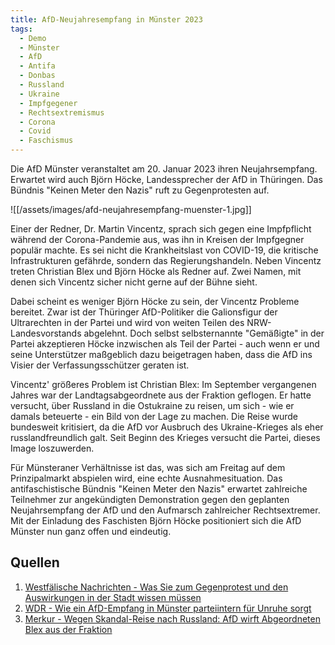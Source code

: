 ```yaml
---
title: AfD-Neujahresempfang in Münster 2023
tags:
  - Demo
  - Münster
  - AfD
  - Antifa
  - Donbas
  - Russland
  - Ukraine
  - Impfgegener
  - Rechtsextremismus
  - Corona
  - Covid
  - Faschismus
---
```


Die AfD Münster veranstaltet am 20. Januar 2023 ihren Neujahrsempfang. Erwartet wird auch Björn Höcke, Landessprecher der AfD in Thüringen. Das Bündnis "Keinen Meter den Nazis" ruft zu Gegenprotesten auf.

![[/assets/images/afd-neujahresempfang-muenster-1.jpg]]

Einer der Redner, Dr. Martin Vincentz, sprach sich gegen eine Impfpflicht während der Corona-Pandemie aus, was ihn in Kreisen der Impfgegner populär machte. Es sei nicht die Krankheitslast von COVID-19, die kritische Infrastrukturen gefährde, sondern das Regierungshandeln. Neben Vincentz treten Christian Blex und Björn Höcke als Redner auf. Zwei Namen, mit denen sich Vincentz sicher nicht gerne auf der Bühne sieht.

Dabei scheint es weniger Björn Höcke zu sein, der Vincentz Probleme bereitet. Zwar ist der Thüringer AfD-Politiker die Galionsfigur der Ultrarechten in der Partei und wird von weiten Teilen des NRW-Landesvorstands abgelehnt. Doch selbst selbsternannte "Gemäßigte" in der Partei akzeptieren Höcke inzwischen als Teil der Partei - auch wenn er und seine Unterstützer maßgeblich dazu beigetragen haben, dass die AfD ins Visier der Verfassungsschützer geraten ist.

Vincentz' größeres Problem ist Christian Blex: Im September vergangenen Jahres war der Landtagsabgeordnete aus der Fraktion geflogen. Er hatte versucht, über Russland in die Ostukraine zu reisen, um sich - wie er damals beteuerte - ein Bild von der Lage zu machen. Die Reise wurde bundesweit kritisiert, da die AfD vor Ausbruch des Ukraine-Krieges als eher russlandfreundlich galt. Seit Beginn des Krieges versucht die Partei, dieses Image loszuwerden.

Für Münsteraner Verhältnisse ist das, was sich am Freitag auf dem Prinzipalmarkt abspielen wird, eine echte Ausnahmesituation. Das antifaschistische Bündnis "Keinen Meter den Nazis" erwartet zahlreiche Teilnehmer zur angekündigten Demonstration gegen den geplanten Neujahrsempfang der AfD und den Aufmarsch zahlreicher Rechtsextremer. Mit der Einladung des Faschisten Björn Höcke positioniert sich die AfD Münster nun ganz offen und eindeutig.

## Quellen
1. [Westfälische Nachrichten - Was Sie zum Gegenprotest und den Auswirkungen in der Stadt wissen müssen](https://www.wn.de/muenster/afd-neujahrsempfang-protest-gegendemo-sperrungen-auswirkungen-2691586)
2. [WDR - Wie ein AfD-Empfang in Münster parteiintern für Unruhe sorgt](https://www1.wdr.de/nachrichten/landespolitik/afd-neujahrsempfang-hoecke-muenster-100.html)
3. [Merkur - Wegen Skandal-Reise nach Russland: AfD wirft Abgeordneten Blex aus der Fraktion](https://www.merkur.de/politik/ukraine-krieg-donbass-propaganda-besuch-afd-politiker-melnyk-weidel-chrupalla-donezk-kriegsgebiet-zr-91799519.html)
